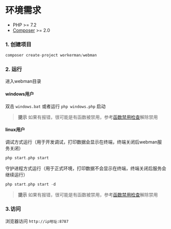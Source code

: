 # 环境需求

* PHP >= 7.2
* [Composer](https://getcomposer.org/) >= 2.0


### 1. 创建项目

```php
composer create-project workerman/webman
```

### 2. 运行

进入webman目录   

#### windows用户
双击 `windows.bat` 或者运行 `php windows.php` 启动

> **提示**
> 如果有报错，很可能是有函数被禁用，参考[函数禁用检查](others/disable-function-check.md)解除禁用

#### linux用户
调试方式运行（用于开发调试，打印数据会显示在终端，终端关闭后webman服务关闭）
 
```php
php start.php start
```

守护进程方式运行（用于正式环境，打印数据不会显示在终端，终端关闭后服务会继续运行）

```php
php start.php start -d
```

> **提示**
> 如果有报错，很可能是有函数被禁用，参考[函数禁用检查](others/disable-function-check.md)解除禁用

### 3.访问

浏览器访问 `http://ip地址:8787`


